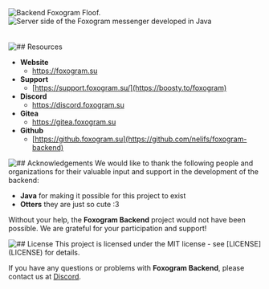 <img src="src/main/resources/assets/backend.png" alt="Backend Foxogram Floof.">
<img src="src/main/resources/assets/backend_desc.png" alt="Server side of the Foxogram messenger developed in Java">
<br><br><br> 
<img src="src/main/resources/assets/backend_resources.png" alt="## Resources">

- **Website** 
  - https://foxogram.su
- **Support** 
  - [https://support.foxogram.su/](https://boosty.to/foxogram)
- **Discord** 
  - https://discord.foxogram.su
- **Gitea** 
  - https://gitea.foxogram.su
- **Github** 
  - [https://github.foxogram.su](https://github.com/nelifs/foxogram-backend)

<img src="src/main/resources/assets/backend_acknowledgements.png" alt="## Acknowledgements">
We would like to thank the following people and organizations for their valuable input and support in the development of the backend:

- **Java** for making it possible for this project to exist
- **Otters** they are just so cute :3

Without your help, the **Foxogram Backend** project would not have been possible. We are grateful for your participation and support!

<img src="src/main/resources/assets/backend_license.png" alt="## License">
This project is licensed under the MIT license - see [LICENSE](LICENSE) for details.

If you have any questions or problems with **Foxogram Backend**, please contact us at [Discord](https://discord.foxogram.su).